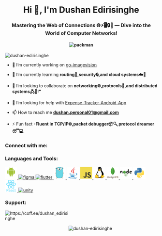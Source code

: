 <h1 align="center">Hi 👋, I'm Dushan Edirisinghe</h1>
<h3 align="center">Mastering the Web of Connections 🌐⚡🖥️🔒📡 — Dive into the World of Computer Networks!</h3>

<h4 align="center"
  
  ![packman](https://github.com/user-attachments/assets/2539dea4-3be8-4965-9317-40a4eeb3bc33) </h4>

<p align="left"> <img src="https://komarev.com/ghpvc/?username=dushan-edirisinghe&label=Profile%20views&color=0e75b6&style=flat" alt="dushan-edirisinghe" /> </p>

- 🔭 I’m currently working on [go-imagevision](https://github.com/Dushan-Edirisinghe/go-imagevision)

- 🌱 I’m currently learning **routing📍,security🔒,and cloud systems☁️🚀**

- 👯 I’m looking to collaborate on **networking🌐,protocols📡,and distributed systems🖧🚀!"**

- 🤝 I’m looking for help with [Expense-Tracker-Android-App](https://github.com/Dushan-Edirisinghe/Expense-Tracker-Android-App)

- 📫 How to reach me **dushan.personal01@gmail.com**

- ⚡ Fun fact **-Fluent in TCP/IP🌐,packet debugger📦🔍,protocol dreamer😴💻**

<h3 align="left">Connect with me:</h3>
<p align="left">
</p>

<h3 align="left">Languages and Tools:</h3>
<p align="left"> <a href="https://developer.android.com" target="_blank" rel="noreferrer"> <img src="https://raw.githubusercontent.com/devicons/devicon/master/icons/android/android-original-wordmark.svg" alt="android" width="40" height="40"/> </a> <a href="https://www.figma.com/" target="_blank" rel="noreferrer"> <img src="https://www.vectorlogo.zone/logos/figma/figma-icon.svg" alt="figma" width="40" height="40"/> </a> <a href="https://flutter.dev" target="_blank" rel="noreferrer"> <img src="https://www.vectorlogo.zone/logos/flutterio/flutterio-icon.svg" alt="flutter" width="40" height="40"/> </a> <a href="https://golang.org" target="_blank" rel="noreferrer"> <img src="https://raw.githubusercontent.com/devicons/devicon/master/icons/go/go-original.svg" alt="go" width="40" height="40"/> </a> <a href="https://www.java.com" target="_blank" rel="noreferrer"> <img src="https://raw.githubusercontent.com/devicons/devicon/master/icons/java/java-original.svg" alt="java" width="40" height="40"/> </a> <a href="https://developer.mozilla.org/en-US/docs/Web/JavaScript" target="_blank" rel="noreferrer"> <img src="https://raw.githubusercontent.com/devicons/devicon/master/icons/javascript/javascript-original.svg" alt="javascript" width="40" height="40"/> </a> <a href="https://www.linux.org/" target="_blank" rel="noreferrer"> <img src="https://raw.githubusercontent.com/devicons/devicon/master/icons/linux/linux-original.svg" alt="linux" width="40" height="40"/> </a> <a href="https://www.mongodb.com/" target="_blank" rel="noreferrer"> <img src="https://raw.githubusercontent.com/devicons/devicon/master/icons/mongodb/mongodb-original-wordmark.svg" alt="mongodb" width="40" height="40"/> </a> <a href="https://nodejs.org" target="_blank" rel="noreferrer"> <img src="https://raw.githubusercontent.com/devicons/devicon/master/icons/nodejs/nodejs-original-wordmark.svg" alt="nodejs" width="40" height="40"/> </a> <a href="https://www.python.org" target="_blank" rel="noreferrer"> <img src="https://raw.githubusercontent.com/devicons/devicon/master/icons/python/python-original.svg" alt="python" width="40" height="40"/> </a> <a href="https://reactjs.org/" target="_blank" rel="noreferrer"> <img src="https://raw.githubusercontent.com/devicons/devicon/master/icons/react/react-original-wordmark.svg" alt="react" width="40" height="40"/> </a> <a href="https://unity.com/" target="_blank" rel="noreferrer"> <img src="https://www.vectorlogo.zone/logos/unity3d/unity3d-icon.svg" alt="unity" width="40" height="40"/> </a> </p>

<h3 align="left">Support:</h3>
<p><a href="https://www.buymeacoffee.com/https://coff.ee/dushan_edirisinghe"> <img align="left" src="https://cdn.buymeacoffee.com/buttons/v2/default-yellow.png" height="50" width="210" alt="https://coff.ee/dushan_edirisinghe" /></a></p><br><br>

<p><img align="center" src="https://github-readme-stats.vercel.app/api/top-langs?username=dushan-edirisinghe&show_icons=true&locale=en&layout=compact" alt="dushan-edirisinghe" /></p>

